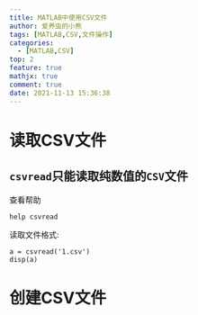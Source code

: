 ```yaml
---
title: MATLAB中使用CSV文件
author: 爱养虫的小熊
tags: [MATLAB,CSV,文件操作]
categories:
  - [MATLAB,CSV]
top: 2
feature: true
mathjx: true
comment: true
date: 2021-11-13 15:36:38
---
```


# 读取CSV文件

## `csvread`只能读取纯数值的`CSV`文件

查看帮助

```matla
help csvread
```

读取文件格式:

```matl
a = csvread('1.csv')
disp(a)
```

# 创建CSV文件

<!--more-->